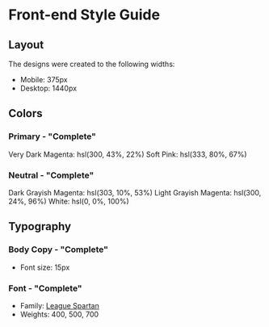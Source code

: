 # Front-end Style Guide

## Layout

The designs were created to the following widths:

- Mobile: 375px
- Desktop: 1440px

## Colors

### Primary - "Complete"

Very Dark Magenta: hsl(300, 43%, 22%)
Soft Pink: hsl(333, 80%, 67%)

### Neutral - "Complete"

Dark Grayish Magenta: hsl(303, 10%, 53%)
Light Grayish Magenta: hsl(300, 24%, 96%)
White: hsl(0, 0%, 100%)

## Typography

### Body Copy - "Complete"

- Font size: 15px

### Font - "Complete"

- Family: [League Spartan](https://fonts.google.com/specimen/League+Spartan)
- Weights: 400, 500, 700

